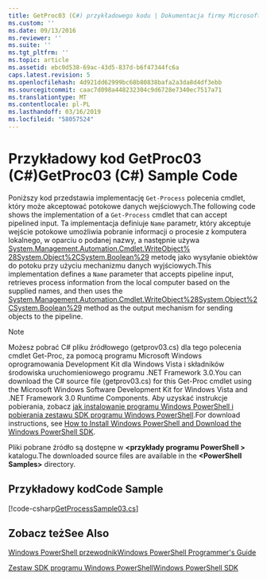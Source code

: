 ```yaml
---
title: GetProc03 (C#) przykładowego kodu | Dokumentacja firmy Microsoft
ms.custom: ''
ms.date: 09/13/2016
ms.reviewer: ''
ms.suite: ''
ms.tgt_pltfrm: ''
ms.topic: article
ms.assetid: ebc0d538-69ac-43d5-837d-b6f47344fc6a
caps.latest.revision: 5
ms.openlocfilehash: 4d921dd62999bc68b80838bafa2a3da8d4df3ebb
ms.sourcegitcommit: caac7d098a448232304c9d6728e7340ec7517a71
ms.translationtype: MT
ms.contentlocale: pl-PL
ms.lasthandoff: 03/16/2019
ms.locfileid: "58057524"
---
```

# <a name="getproc03-c-sample-code"></a><span data-ttu-id="babad-102">Przykładowy kod GetProc03 (C#)</span><span class="sxs-lookup"><span data-stu-id="babad-102">GetProc03 (C#) Sample Code</span></span>

<span data-ttu-id="babad-103">Poniższy kod przedstawia implementację `Get-Process` polecenia cmdlet, który może akceptować potokowe danych wejściowych.</span><span class="sxs-lookup"><span data-stu-id="babad-103">The following code shows the implementation of a `Get-Process` cmdlet that can accept pipelined input.</span></span> <span data-ttu-id="babad-104">Ta implementacja definiuje `Name` parametr, który akceptuje wejście potokowe umożliwia pobranie informacji o procesie z komputera lokalnego, w oparciu o podanej nazwy, a następnie używa [System.Management.Automation.Cmdlet.WriteObject% 28System.Object%2CSystem.Boolean%29](/dotnet/api/System.Management.Automation.Cmdlet.WriteObject%28System.Object%2CSystem.Boolean%29) metodę jako wysyłanie obiektów do potoku przy użyciu mechanizmu danych wyjściowych.</span><span class="sxs-lookup"><span data-stu-id="babad-104">This implementation defines a `Name` parameter that accepts pipeline input, retrieves process information from the local computer based on the supplied names, and then uses the [System.Management.Automation.Cmdlet.WriteObject%28System.Object%2CSystem.Boolean%29](/dotnet/api/System.Management.Automation.Cmdlet.WriteObject%28System.Object%2CSystem.Boolean%29) method as the output mechanism for sending objects to the pipeline.</span></span>

> [!NOTE]
> <span data-ttu-id="babad-105">Możesz pobrać C# pliku źródłowego (getprov03.cs) dla tego polecenia cmdlet Get-Proc, za pomocą programu Microsoft Windows oprogramowania Development Kit dla Windows Vista i składników środowiska uruchomieniowego programu .NET Framework 3.0.</span><span class="sxs-lookup"><span data-stu-id="babad-105">You can download the C# source file (getprov03.cs) for this Get-Proc cmdlet using the Microsoft Windows Software Development Kit for Windows Vista and .NET Framework 3.0 Runtime Components.</span></span> <span data-ttu-id="babad-106">Aby uzyskać instrukcje pobierania, zobacz [jak instalowanie programu Windows PowerShell i pobierania zestawu SDK programu Windows PowerShell](/powershell/developer/installing-the-windows-powershell-sdk).</span><span class="sxs-lookup"><span data-stu-id="babad-106">For download instructions, see [How to Install Windows PowerShell and Download the Windows PowerShell SDK](/powershell/developer/installing-the-windows-powershell-sdk).</span></span>
>
> <span data-ttu-id="babad-107">Pliki pobrane źródło są dostępne w  **\<przykłady programu PowerShell >** katalogu.</span><span class="sxs-lookup"><span data-stu-id="babad-107">The downloaded source files are available in the **\<PowerShell Samples>** directory.</span></span>

## <a name="code-sample"></a><span data-ttu-id="babad-108">Przykładowy kod</span><span class="sxs-lookup"><span data-stu-id="babad-108">Code Sample</span></span>

[!code-csharp[GetProcessSample03.cs](../../powershell-sdk-samples/SDK-2.0/csharp/GetProcessSample03/GetProcessSample03.cs#L11-L78 "GetProcessSample03.cs")]

## <a name="see-also"></a><span data-ttu-id="babad-109">Zobacz też</span><span class="sxs-lookup"><span data-stu-id="babad-109">See Also</span></span>

[<span data-ttu-id="babad-110">Windows PowerShell przewodnik</span><span class="sxs-lookup"><span data-stu-id="babad-110">Windows PowerShell Programmer's Guide</span></span>](./windows-powershell-programmer-s-guide.md)

[<span data-ttu-id="babad-111">Zestaw SDK programu Windows PowerShell</span><span class="sxs-lookup"><span data-stu-id="babad-111">Windows PowerShell SDK</span></span>](../windows-powershell-reference.md)